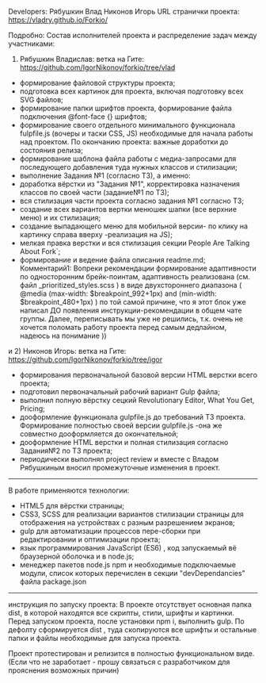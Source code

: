 Developers:
Рябушкин Влад
Никонов Игорь
URL странички проекта:   https://vladry.github.io/Forkio/ 

Подробно: Состав исполнителей проекта и распределение задач между участниками:
1) Рябушкин Владислав:
ветка на Гите:  https://github.com/IgorNikonov/forkio/tree/vlad
- формирование файловой структуры проекта;
- подготовка всех картинок для проекта, включая подготовку всех SVG файлов;
- формирование папки шрифтов проекта, формирование файла подключения @font-face {} шрифтов; 
- формирование своего отдельного минимального функционала fulpfile.js (вочеры и таски CSS, JS) необходимые для начала работы над проектом. По окончанию проекта: важные доработки до состояния релиза;
- формирование шаблона файла работы с медиа-запросами для последующего добавления туда нужных классов и стилизации; 
- выполнение Задания №1 (согласно ТЗ), а именно:
- доработка вёрстки из "Задания №1", корректировка назначения классов по своей части (задание№1 по ТЗ);
- вся стилизация части проекта согласно задания №1 согласно ТЗ;
- создание всех вариантов вертки менюшек шапки (все верхние меню) и их стилизация;
 - создание выпадающего меню для мобильной версии- по клику на картинку справа вверху -реализация на JS); 
- мелкая правка верстки и вся стилизация секции People Are Talking About Fork`;
- формирование и ведение файла описания readme.md;
Комментарий1:  Вопреки рекомендации формирование адаптивности по односторонним брейк-поинтам, адаптивность реализована (см. файл _prioritized_styles.scss )  в виде двухстороннего диапазона ( @media (max-width: $breakpoint_992+1px) and (min-width: $breakpoint_480+1px)  )  по той самой причине, что я этот блок уже написал ДО появления инструкции-рекомендации в общем чате группы. Далее, переписывать мы уже не решились, т.к. очень не хочется поломать работу проекта перед самым дедлайном, надеюсь на понимание )) 

и 
2) Никонов Игорь:
ветка на Гите: https://github.com/IgorNikonov/forkio/tree/igor
- формирования первоначальной базовой версии HTML верстки всего проекта;
- подготовил первоначальный рабочий вариант Gulp файла;
- выполнил полную вёрстку сецкий Revolutionary Editor, What You Get, Pricing;
- дооформление функционала gulpfile.js до требований ТЗ проекта. Формирование полностью своей версии gulpfile.js -она же совместно дооформляется до окончательной;
- дооформление HTML верстки и полная стилизация согласно Задания№2 по ТЗ проекта;
- периодически выполнял project review и вместе с Владом Рябушкиным вносил промежуточные изменения в проект.

------------------------------------------------------------------
В работе применяются технологии:
- HTML5  для вёрстки страницы;
- CSS3, SCSS для реализации вариантов стилизации страницы для отображения на устройствах с разным разрешением экранов; 
- gulp для автоматизации процессов пере-сборки при редактировании и оптимизации проекта;
- язык программирования JavaScript (ES6) , код запускаемый вё браузерной оболочка и в node.js;
- менеджер пакетов node.js   npm  и необходимые подключаемые модули, список которых перечислен в секции "devDependancies" файла package.json

---------------------------
инструкция по запуску проекта:
В проекте отсутствует основная папка dist, в которой находятся все скрипты, стили, шрифты и картинки. Перед запуском проекта, после установки npm i, выполнить gulp.
По дефолту сформируется dist , туда скопируются все шрифты и остальные папки и файлы необходимые для запуска проекта.

Проект протестирован и релизится в полностью функциональном виде.  (Если что не заработает - прошу связаться с разработчиком для прояснения возможных причин)  

